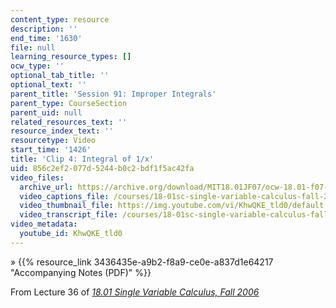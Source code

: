 ```yaml
---
content_type: resource
description: ''
end_time: '1630'
file: null
learning_resource_types: []
ocw_type: ''
optional_tab_title: ''
optional_text: ''
parent_title: 'Session 91: Improper Integrals'
parent_type: CourseSection
parent_uid: null
related_resources_text: ''
resource_index_text: ''
resourcetype: Video
start_time: '1426'
title: 'Clip 4: Integral of 1/x'
uid: 856c2ef2-077d-5244-b0c2-bdf1f5ac42fa
video_files:
  archive_url: https://archive.org/download/MIT18.01JF07/ocw-18.01-f07-lec36_300k.mp4
  video_captions_file: /courses/18-01sc-single-variable-calculus-fall-2010/8022c1eff71451a0992b7ab88d27a63a_KhwQKE_tld0.vtt
  video_thumbnail_file: https://img.youtube.com/vi/KhwQKE_tld0/default.jpg
  video_transcript_file: /courses/18-01sc-single-variable-calculus-fall-2010/0aa1b57b2fdc346bd96fb28ad7c49ad7_KhwQKE_tld0.pdf
video_metadata:
  youtube_id: KhwQKE_tld0
---
```


» {{% resource_link 3436435e-a9b2-f8a9-ce0e-a837d1e64217 "Accompanying Notes (PDF)" %}}

From Lecture 36 of [_18.01 Single Variable Calculus, Fall 2006_](/courses/18-01-single-variable-calculus-fall-2006/video_galleries/video-lectures)

